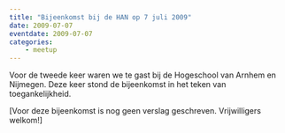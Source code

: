 ```yaml
---
title: "Bijeenkomst bij de HAN op 7 juli 2009"
date: 2009-07-07
eventdate: 2009-07-07
categories: 
    - meetup
---
```

Voor de tweede keer waren we te gast bij de Hogeschool van Arnhem en Nijmegen. Deze keer stond de bijeenkomst in het teken van toegankelijkheid.

[Voor deze bijeenkomst is nog geen verslag geschreven. Vrijwilligers welkom!]